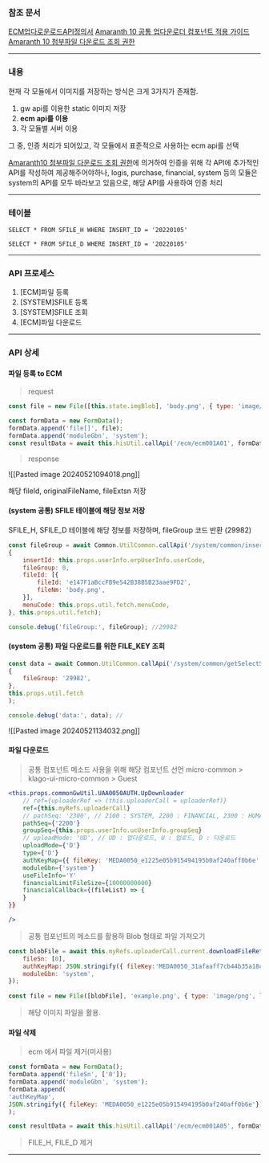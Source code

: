 ### 참조 문서 

[ECM업다로운로드API정의서](https://gwa.douzone.com/ecm/oneffice/one003A06?c2VxPURGMTdjNEQ2RkZhN0QzZWFlMjU2ODdhMTFGOEdERGVE&sso=Y)
[Amaranth 10 공통 업다운로더 컴포넌트 적용 가이드](http://wiki.duzon.com:8080/pages/viewpage.action?pageId=44177977)
[Amaranth 10 첨부파일 다운로드 조회 권한](http://wiki.duzon.com:8080/pages/viewpage.action?pageId=51656219)

---
### 내용 

현재 각 모듈에서 이미지를 저장하는 방식은 크게 3가지가 존재함. 

1. gw api를 이용한 static 이미지 저장
2. **ecm api를 이용**
3. 각 모듈별 서버 이용 

그 중, 인증 처리가 되어있고, 각 모듈에서 표준적으로 사용하는 ecm api를 선택 

[Amaranth10 첨부파일 다운로드 조회 권한](http://wiki.duzon.com:8080/pages/viewpage.action?pageId=51656219)에 의거하여 인증을 위해 각 API에 추가적인 API를 작성하여 제공해주어야하나, logis, purchase, financial, system 등의 모듈은 system의 API를 모두 바라보고 있음으로, 해당 API를 사용하여 인증 처리 

---
### 테이블 

```mysql 
SELECT * FROM SFILE_H WHERE INSERT_ID = '20220105'

SELECT * FROM SFILE_D WHERE INSERT_ID = '20220105'
```

---
### API 프로세스 

1. [ECM]파일 등록 
2. [SYSTEM]SFILE 등록
3. [SYSTEM]SFILE 조회
4. [ECM]파일 다운로드

---
### API 상세 

#### 파일 등록 to ECM
 
> request
```js
const file = new File([this.state.imgBlob], 'body.png', { type: 'image/png', lastModified: Date.now() });

const formData = new FormData();
formData.append('file[]', file);
formData.append('moduleGbn', 'system');
const resultData = await this.hisUtil.callApi('/ecm/ecm001A01', formData, false, { contextType: 'multipart/form-data' });
```


>response

![[Pasted image 20240521094018.png]]

해당 fileId, originalFileName, fileExtsn 저장 

#### (system 공통) SFILE 테이블에 해당 정보 저장 

SFILE_H, SFILE_D 테이블에 해당 정보를 저장하며, fileGroup 코드 반환 (29982)

```js
const fileGroup = await Common.UtilCommon.callApi('/system/common/insertSfileH',
{
	insertId: this.props.userInfo.erpUserInfo.userCode,
	fileGroup: 0,
	fileId: [{
		fileId: 'e147F1aBccFB9e542B38B5B23aae9FD2',
		fileNm: 'body.png',
	}],
	menuCode: this.props.util.fetch.menuCode,
}, this.props.util.fetch);

console.debug('fileGroup:', fileGroup); //29982
```

#### (system 공통)  파일 다운로드를 위한 FILE_KEY 조회 

```js
const data = await Common.UtilCommon.callApi('/system/common/getSelectSfileD',
{
	fileGroup: '29982',
},
this.props.util.fetch
);

console.debug('data:', data); //
```

![[Pasted image 20240521134032.png]]


#### 파일 다운로드 

> 공통 컴포넌트 메소드 사용을 위해 해당 컴포넌트 선언 
> micro-common > klago-ui-micro-common > Guest

```jsx
<this.props.commonGwUtil.UAA0050AUTH.UpDownloader
	// ref={uploaderRef => (this.uploaderCall = uploaderRef)}
	ref={this.myRefs.uploaderCall}
	// pathSeq: '2300', // 2100 : SYSTEM, 2200 : FINANCIAL, 2300 : HUMANM, 2400 : PERSONAL
	pathSeq={'2200'}
	groupSeq={this.props.userInfo.ucUserInfo.groupSeq}
	// uploadMode: 'UD', // UD : 업다운로드, U : 업로드, D : 다운로드
	uploadMode={'D'}
	type={'D'}
	authKeyMap={{ fileKey: 'MEDA0050_e1225e05b915494195b0af240aff0b6e' }} // 각 모듈의 인증 체계에 따라 상이함. system의 경우 FileKey를 필요로 함. 
	moduleGbn={'system'}
	useFileInfo='Y'
	financialLimitFileSize={10000000000}
	financialCallback={(fileList) => {
	}
}}

/>
```

> 공통 컴포넌트의 메소드를 활용하 Blob 형태로 파일 가져오기 

```js
const blobFile = await this.myRefs.uploaderCall.current.downloadFileReturnFinancial({
	fileSn: [0],
	authKeyMap: JSON.stringify({ fileKey:'MEDA0050_31afaaff7cb44b35a18c01d0bc281c5b' }),
	moduleGbn: 'system',
});
  
const file = new File([blobFile], 'example.png', { type: 'image/png', lastModified: Date.now() }); // 파일 생성 
```

> 해당 이미지 파일을 활용.


#### 파일 삭제 

> ecm 에서 파일 제거(미사용)

```js
const formData = new FormData();
formData.append('fileSn', ['0']);
formData.append('moduleGbn', 'system');
formData.append(
'authKeyMap',
JSON.stringify({ fileKey: 'MEDA0050_e1225e05b915494195b0af240aff0b6e'})
);

const resultData = await this.hisUtil.callApi('/ecm/ecm001A05', formData, false, { contextType: 'multipart/form-data' });
```

> FILE_H, FILE_D 제거 



---

